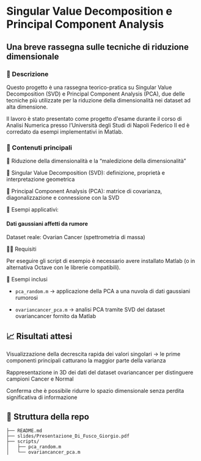 # Singular Value Decomposition e Principal Component Analysis

## Una breve rassegna sulle tecniche di riduzione dimensionale

### 📖 Descrizione

Questo progetto è una rassegna teorico-pratica su Singular Value Decomposition (SVD) e Principal Component Analysis (PCA), due delle tecniche più utilizzate per la riduzione della dimensionalità nei dataset ad alta dimensione.

Il lavoro è stato presentato come progetto d'esame durante il corso di Analisi Numerica presso l’Università degli Studi di Napoli Federico II ed è corredato da esempi implementativi in Matlab.

### 📂 Contenuti principali

🔹 Riduzione della dimensionalità e la “maledizione della dimensionalità”

🔹 Singular Value Decomposition (SVD): definizione, proprietà e interpretazione geometrica

🔹 Principal Component Analysis (PCA): matrice di covarianza, diagonalizzazione e connessione con la SVD

🔹 Esempi applicativi:

#### Dati gaussiani affetti da rumore

Dataset reale: Ovarian Cancer (spettrometria di massa)

🧑‍💻 Requisiti

Per eseguire gli script di esempio è necessario avere installato Matlab (o in alternativa Octave con le librerie compatibili).

📜 Esempi inclusi

* `pca_random.m` → applicazione della PCA a una nuvola di dati gaussiani rumorosi

* `ovariancancer_pca.m` → analisi PCA tramite SVD del dataset ovariancancer fornito da Matlab

## 📈 Risultati attesi

Visualizzazione della decrescita rapida dei valori singolari → le prime componenti principali catturano la maggior parte della varianza

Rappresentazione in 3D dei dati del dataset ovariancancer per distinguere campioni Cancer e Normal

Conferma che è possibile ridurre lo spazio dimensionale senza perdita significativa di informazione

## 📌 Struttura della repo
```
├── README.md
├── slides/Presentazione_Di_Fusco_Giorgio.pdf
├── scripts/
│   ├── pca_random.m
│   └── ovariancancer_pca.m
```

